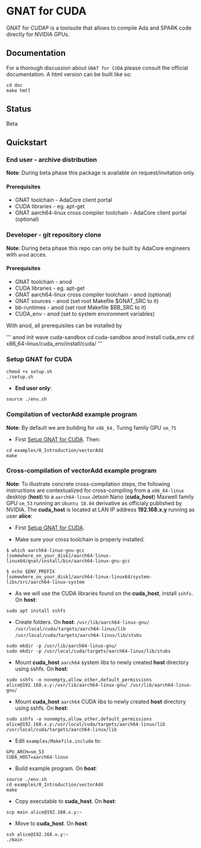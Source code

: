 # GNAT for CUDA

GNAT for CUDA® is a toolsuite that allows to compile Ada and SPARK code directly for NVIDIA GPUs.

## Documentation

For a thorough discussion about `GNAT for CUDA` please consult the official documentation. A html version can be built like so:

```
cd doc
make hmtl
```

## Status
Beta

## Quickstart

### End user - archive distribution
**Note**: During beta phase this package is available on request/invitation only.

#### Prerequisites

- GNAT toolchain - AdaCore client portal
- CUDA libraries - eg. apt-get
- GNAT aarch64-linux cross compiler toolchain - AdaCore client portal (optional)

### Developer - git repository clone
**Note**: During beta phase this repo can only be built by AdaCore engineers with `anod` acces.

#### Prerequisites

- GNAT toolchain - anod
- CUDA libraries - eg. apt-get
- GNAT aarch64-linux cross compiler toolchain - anod (optional)
- GNAT sources - anod (set root Makefile $GNAT_SRC to it)
- bb-runtimes - anod (set root Makefile $BB_SRC to it)
- CUDA_env - anod (set to system environment variables)

With anod, all prerequisites can be installed by

'''
anod init wave cuda-sandbox
cd cuda-sandbox
anod install cuda_env
cd x86_64-linux/cuda_env/install/cuda/
'''

### Setup GNAT for CUDA
```
chmod +x setup.sh
./setup.sh
```
- **End user only**:
```
source ./env.sh
```

### Compilation of vectorAdd example program
**Note**: By default we are building for `x86_64,` Turing family GPU `sm_75`
- First [Setup GNAT for CUDA](#setup-gnat-for-cuda). Then:
```
cd examples/0_Introduction/vectorAdd
make
```

### Cross-compilation of vectorAdd example program

**Note**: To illustrate concrete cross-compilation steps, the following instructions are contextualized for cross-compiling from a `x86_64-linux` desktop (**host**) to a `aarch64-linux` Jetson Nano (**cuda_host**) Maxwell family GPU `sm_53` running an `Ubuntu 18.04` derivative as officialy published by NVIDIA. The **cuda_host** is located at LAN IP address **192.168.x.y** running as user **alice**:

- First [Setup GNAT for CUDA](#setup-gnat-for-cuda).

- Make sure your cross toolchain is properly installed.
```
$ which aarch64-linux-gnu-gcc
[somewhere_on_your_disk]/aarch64-linux-linux64/gnat/install/bin/aarch64-linux-gnu-gcc

$ echo $ENV_PREFIX
[somewhere_on_your_disk]/aarch64-linux-linux64/system-libs/src/aarch64-linux-system
```

- As we will use the CUDA libraries found on the **cuda_host**, install `sshfs`. On **host**:
```
sudo apt install sshfs
```

- Create folders. On **host**:
		 `/usr/lib/aarch64-linux-gnu/`
       `/usr/local/cuda/targets/aarch64-linux/lib`
		 `/usr/local/cuda/targets/aarch64-linux/lib/stubs`

```
sudo mkdir -p /usr/lib/aarch64-linux-gnu/
sudo mkdir -p /usr/local/cuda/targets/aarch64-linux/lib/stubs
```

- Mount **cuda_host** `aarch64` system libs to newly created **host** directory using sshfs. On **host**:
```
sudo sshfs -o nonempty,allow_other,default_permissions alice@192.168.x.y:/usr/lib/aarch64-linux-gnu/ /usr/lib/aarch64-linux-gnu/
```

- Mount **cuda_host** `aarch64` CUDA libs to newly created **host** directory using sshfs. On **host**:
```
sudo sshfs -o nonempty,allow_other,default_permissions alice@192.168.x.y:/usr/local/cuda/targets/aarch64-linux/lib /usr/local/cuda/targets/aarch64-linux/lib
```

- Edit `examples/Makefile.include` to:
```
GPU_ARCH=sm_53
CUDA_HOST=aarch64-linux
```

- Build example program. On **host**:
```
source ./env.sh
cd examples/0_Introduction/vectorAdd
make
```

- Copy executable to **cuda_host**. On **host**:
```
scp main alice@192.168.x.y:~
```

- Move to **cuda_host**. On **host**:
```
ssh alice@192.168.x.y:~
./main
```
